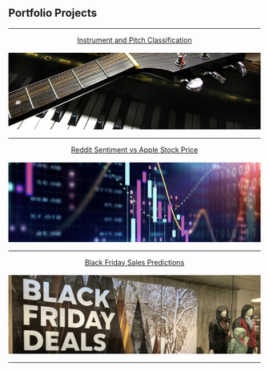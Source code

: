## Portfolio Projects

---

[<center>Instrument and Pitch Classification</center>](/music)
<br>
[<img src="images/guitar_piano_cropped.jpg?raw=true"/>](/music)

---
[<center>Reddit Sentiment vs Apple Stock Price</center>](/reddit_sentiment)
<br>
[<img src="images/stock_better_cropped.jpg?raw=true"/>](/reddit_sentiment)

---
[<center>Black Friday Sales Predictions</center>](/black_friday)
<br>
[<img src="images/black_friday_cropped.jpg?raw=true"/>](/black_friday)



---
<!-- Remove above link if you don't want to attibute -->
